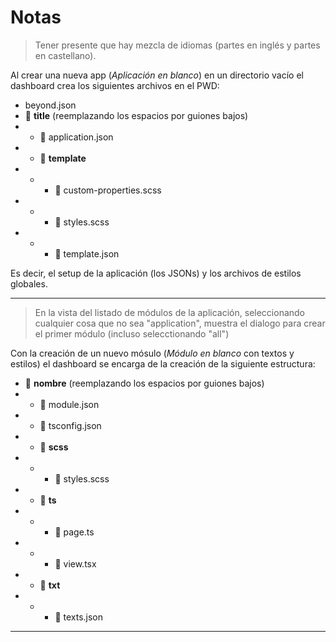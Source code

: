 # Notas

> Tener presente que hay mezcla de idiomas (partes en inglés y partes en castellano).  

Al crear una nueva app (_Aplicación en blanco_) en un directorio vacío el dashboard crea los siguientes archivos en el PWD:
- beyond.json
- :open_file_folder: __title__ (reemplazando los espacios por guiones bajos)
- - :page_facing_up: application.json
- - :open_file_folder: __template__
- - - :memo: custom-properties.scss
- - - :memo: styles.scss
- - - :page_facing_up: template.json

Es decir, el setup de la aplicación (los JSONs) y los archivos de estilos globales.  

---
> En la vista del listado de módulos de la aplicación, seleccionando cualquier cosa que no sea "application", muestra el dialogo para crear el primer módulo (incluso selecctionando "all")   

Con la creación de un nuevo mósulo (_Módulo en blanco_ con textos y estilos) el dashboard se encarga de la creación de la siguiente estructura:
- :open_file_folder: __nombre__ (reemplazando los espacios por guiones bajos)
- - :page_facing_up: module.json
- - :page_facing_up: tsconfig.json
- - :open_file_folder: __scss__
- - - :memo: styles.scss
- - :open_file_folder: __ts__
- - - :scroll: page.ts
- - - :page_with_curl: view.tsx
- - :open_file_folder: __txt__
- - - :page_facing_up: texts.json

---
